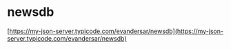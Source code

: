 # newsdb
[https://my-json-server.typicode.com/evandersar/newsdb](https://my-json-server.typicode.com/evandersar/newsdb)
